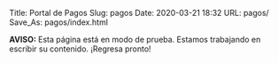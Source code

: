 Title: Portal de Pagos
Slug: pagos
Date: 2020-03-21 18:32
URL: pagos/
Save_As: pagos/index.html

**AVISO:** Esta página está en modo de prueba. Estamos trabajando en escribir su contenido. ¡Regresa pronto!
